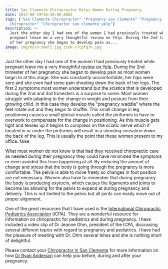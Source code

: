 ```yaml
---
title: San Clemente Chiropractor Helps Women During Pregnancy
date: 2013-08-19T16:58:00.000Z
tags: ["San Clemente Chiropractor" "Pregnancy san clemente" "Pregnancy
  chiropractor" "Chiropractor san clemente yelp"]
description: >-
  Just the other day I had one of the women I had previously treated while
  pregnant leave me a very thoughtful review on Yelp. During the 2nd trimester
  of her pregnancy she began to develop pain as...
image: img/hylo-small.jpg_itok-r7cpfq7n.jpg
---
```

Just the other day I had one of the women I had previously treated while pregnant leave me a very thoughtful[](<>) [review on Yelp](http://www.yelp.com/biz/trestles-chiropractic-san-clemente#hrid:lCchQR5dda9OUBN0zJAmew "yelp review"). During the 2nd trimester of her pregnancy she began to develop pain as most women begin to at this stage. She was constantly uncomfortable, her hips were sore and she even had some pain shooting down the back of her legs. The first 2 symptoms most women understand but the sciatica that is developed during the 2nd and 3rd trimesters is a surprise to some. Most women struggle with adapting to the change in weight and posture from their growing child. In this case they develop the “pregnancy waddle” where the feet rotate out and they begin to shuffle. This small change in leg positioning causes a small gluteal muscle called the piriformis to have to overwork to compensate for the change in positioning. As this muscle gets tight and tenses up it begins to compress on the sciatic nerve which if located in or under the piriformis will result in a shooting sensation down the back of the leg. This is usually the point that these women present to my office. false

What most women do not know is that had they received chiropractic care as needed during their pregnancy they could have minimized the symptoms or even avoided this from happening at all. By reducing the amount of change and stress that the body is going through the pregnancy is more comfortable. The pelvis is able to move freely so changes in foot position are not necessary. Women also have to remember that during pregnancy the body is producing oxytocin, which causes the ligaments and joints to become lax allowing for the pelvis to expand at during pregnancy and delivery. This is not limited to the pelvis but all joints can easily move out of proper alignment.

One of the great resources that I have used is the[](<>) [International Chiropractic Pediatrics Association](http://icpa4kids.com/index.php "ICPA") (ICPA). They are a wonderful resource for information on chiropractic for pediatrics and during pregnancy. I have included a video clip of Dr Jeanne Ohm, president of the ICPA, discussing several different topics with regard to pregnancy and pediatrics. I have had the pleasure of meeting with Dr. Ohm several times and she is nothing short of delightful.

Please contact your[](<>) [Chiropractor in San Clemente](http://www.trestleschiropractic.com/ "Chiropractor in San Clemente") [](../index.html "Trestles Chiropractic")for more information on how [](<>)[Dr Ryan Anderson](http://www.trestleschiropractic.com/meet-doctor "Dr Ryan Anderson") can help you before, during and after your pregnancy.